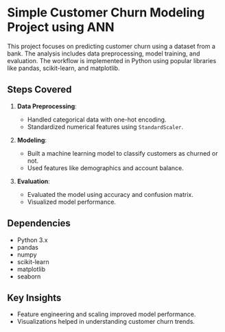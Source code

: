 
# Simple Customer Churn Modeling Project using ANN

This project focuses on predicting customer churn using a dataset from a bank. The analysis includes data preprocessing, model training, and evaluation. The workflow is implemented in Python using popular libraries like pandas, scikit-learn, and matplotlib.

## Steps Covered

1. **Data Preprocessing**:
   - Handled categorical data with one-hot encoding.
   - Standardized numerical features using `StandardScaler`.

2. **Modeling**:
   - Built a machine learning model to classify customers as churned or not.
   - Used features like demographics and account balance.

3. **Evaluation**:
   - Evaluated the model using accuracy and confusion matrix.
   - Visualized model performance.

## Dependencies

- Python 3.x
- pandas
- numpy
- scikit-learn
- matplotlib
- seaborn

## Key Insights

- Feature engineering and scaling improved model performance.
- Visualizations helped in understanding customer churn trends.
